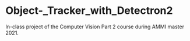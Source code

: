 # Object-_Tracker_with_Detectron2
In-class project of the Computer Vision Part 2 course during AMMI master 2021.
